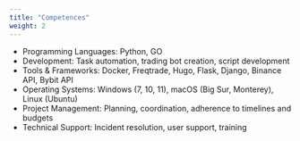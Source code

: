 ```yaml
---
title: "Competences"
weight: 2
---
```


- Programming Languages: Python, GO
- Development: Task automation, trading bot creation, script development
- Tools & Frameworks: Docker, Freqtrade, Hugo, Flask, Django, Binance API, Bybit API
- Operating Systems: Windows (7, 10, 11), macOS (Big Sur, Monterey), Linux (Ubuntu)
- Project Management: Planning, coordination, adherence to timelines and budgets
- Technical Support: Incident resolution, user support, training